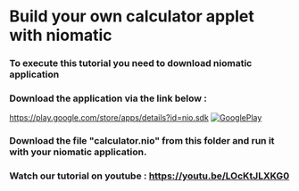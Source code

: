 ﻿# Build your own calculator applet with niomatic


### To execute this tutorial you need to download niomatic application
### Download the application via the link below :



https://play.google.com/store/apps/details?id=nio.sdk
[![GooglePlay](https://play.google.com/intl/en_us/badges/images/generic/en_badge_web_generic.png)](https://play.google.com/store/apps/details?id=nio.sdk&utm_source=Github&utm_campaign=example&pcampaignid=Github)

### Download the file "calculator.nio" from this folder and run it with your niomatic application.

### Watch our tutorial on youtube :   https://youtu.be/LOcKtJLXKG0
